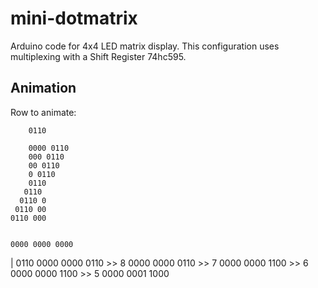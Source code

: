 mini-dotmatrix
==============

Arduino code for 4x4 LED matrix display. This configuration uses multiplexing with a Shift Register 74hc595.

Animation
---------

Row to animate: 
	
		0110

		0000 0110
		000 0110
		00 0110
		0 0110
		0110
	   0110 
	  0110 0
	 0110 00
	0110 000


	0000 0000 0000
|			  0110
	0000 0000 0110
	>> 8
	0000 0000 0110
	>> 7
	0000 0000 1100
	>> 6
	0000 0000 1100
	>> 5
	0000 0001 1000
